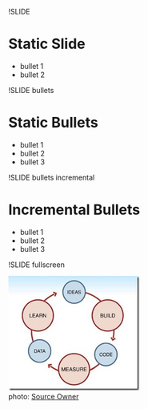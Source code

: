 !SLIDE 
# Static Slide #

* bullet 1
* bullet 2

!SLIDE bullets
# Static Bullets #

* bullet 1
* bullet 2
* bullet 3

!SLIDE bullets incremental
# Incremental Bullets #

* bullet 1
* bullet 2
* bullet 3

!SLIDE fullscreen

<img src="image-link.jpg">
<br />
<div class="photo-credits">
        photo: <a href="http://example.com/source">
Source Owner</a>
</div>

